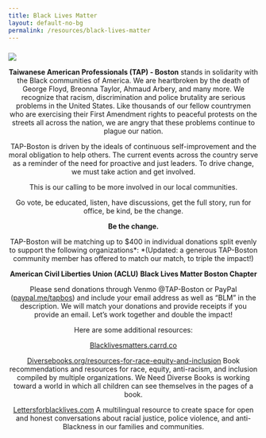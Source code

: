 ```yaml
---
title: Black Lives Matter
layout: default-no-bg
permalink: /resources/black-lives-matter
---
```

<div class="main-contents-area">
<h3 class="no-bg"></h3>
<img class="black-lives-matter" src="{{ site.baseurl }}/assets/images/resources-images/black-lives-matter.png"/><br/>

<div class"ezcol ezcol-one-half">
  <center><p><b>Taiwanese American Professionals (TAP) - Boston</b> stands in solidarity with the Black communities of America. We are heartbroken by the death of George Floyd, Breonna Taylor, Ahmaud Arbery, and many more. We recognize that racism, discrimination and police brutality are serious problems in the United States. Like thousands of our fellow countrymen who are exercising their First Amendment rights to peaceful protests on the streets all across the nation, we are angry that these problems continue to plague our nation.

TAP-Boston is driven by the ideals of continuous self-improvement and the moral obligation to help others. The current events across the country serve as a reminder of the need for proactive and just leaders. To drive change, we must take action and get involved.

This is our calling to be more involved in our local communities.

Go vote, be educated, listen, have discussions, get the full story, run for office, be kind, be the change.

<b>Be the change.</b>

TAP-Boston will be matching up to $400 in individual donations split evenly to support the following organizations*:
*(Updated: a generous TAP-Boston community member has offered to match our match, to triple the impact!)

<b>American Civil Liberties Union (ACLU)</b>
<b>Black Lives Matter Boston Chapter</b>

Please send donations through Venmo @TAP-Boston or PayPal (<a href="https://www.paypal.me/tapbos?fbclid=IwAR1GGFRSwkHvIwrpw6_Hrsd02UYiFOQPPXP703Vcf_6i2aUJPASmZH-KyiA">paypal.me/tapbos</a>) and include your email address as well as “BLM” in the description. We will match your donations and provide receipts if you provide an email. Let’s work together and double the impact!

Here are some additional resources:

<a href="https://blacklivesmatters.carrd.co/?mc_cid=f8b27fe7da&mc_eid=[UNIQID]">Blacklivesmatters.carrd.co</a>

<a href="http://diversebooks.org/resources-for-race-equity-and-inclusion/?fbclid=IwAR13z6H5JDsXgm-eqEiUHEKeXBfVHScpN-HIG66kGMVAl9OQ2QAO71UkrrE&mc_cid=f8b27fe7da&mc_eid=[UNIQID]">Diversebooks.org/resources-for-race-equity-and-inclusion</a>
Book recommendations and resources for race, equity, anti-racism, and inclusion compiled by multiple organizations. We Need Diverse Books is working toward a world in which all children can see themselves in the pages of a book.

<a href="https://lettersforblacklives.com/?fbclid=IwAR0hTzY7p-i4vIeED0Um97whTQbWgP0rY5wNGKuL8s68AJbdmTmnnqwsub8">Lettersforblacklives.com</a>
A multilingual resource to create space for open and honest conversations about racial justice, police violence, and anti-Blackness in our families and communities.
</p></center>
</div>